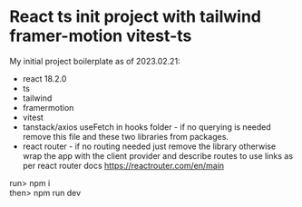 # React ts init project with tailwind framer-motion vitest-ts

My initial project boilerplate as of 2023.02.21:  

- react 18.2.0
- ts
- tailwind
- framermotion
- vitest
- tanstack/axios useFetch in hooks folder - if no querying is needed remove this file and these two libraries from packages.
- react router - if no routing needed just remove the library otherwise wrap the app with the client provider and describe routes to use links as per react router docs https://reactrouter.com/en/main

run> npm i  
then> npm run dev
